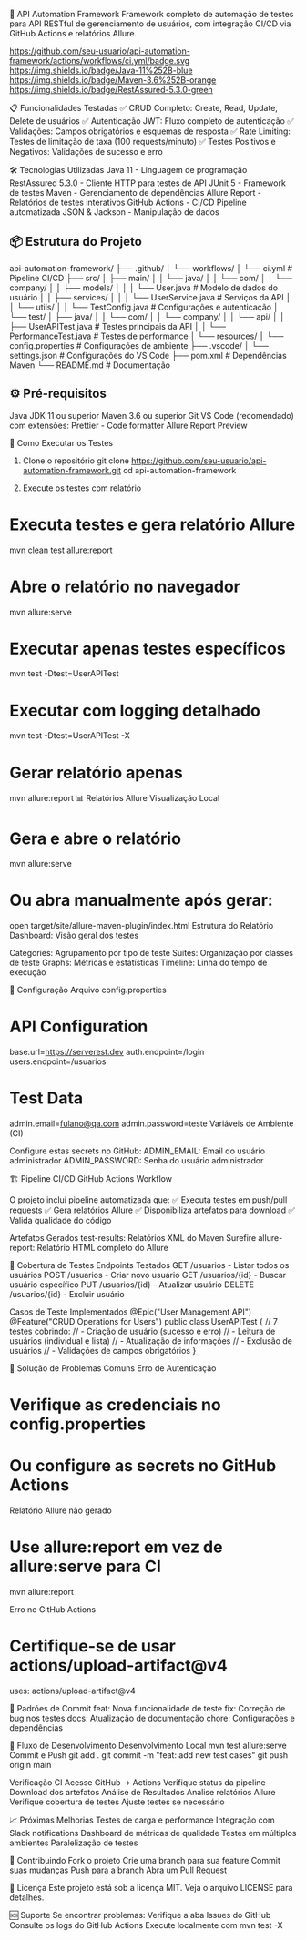 🚀 API Automation Framework
Framework completo de automação de testes para API RESTful de gerenciamento de usuários, com integração CI/CD via GitHub Actions e relatórios Allure.

https://github.com/seu-usuario/api-automation-framework/actions/workflows/ci.yml/badge.svg
https://img.shields.io/badge/Java-11%252B-blue
https://img.shields.io/badge/Maven-3.6%252B-orange
https://img.shields.io/badge/RestAssured-5.3.0-green

📋 Funcionalidades Testadas
✅ CRUD Completo: Create, Read, Update, Delete de usuários
✅ Autenticação JWT: Fluxo completo de autenticação
✅ Validações: Campos obrigatórios e esquemas de resposta
✅ Rate Limiting: Testes de limitação de taxa (100 requests/minuto)
✅ Testes Positivos e Negativos: Validações de sucesso e erro

🛠️ Tecnologias Utilizadas
Java 11 - Linguagem de programação
RestAssured 5.3.0 - Cliente HTTP para testes de API
JUnit 5 - Framework de testes
Maven - Gerenciamento de dependências
Allure Report - Relatórios de testes interativos
GitHub Actions - CI/CD Pipeline automatizada
JSON & Jackson - Manipulação de dados

## 📦 Estrutura do Projeto

api-automation-framework/
├── .github/
│ └── workflows/
│ └── ci.yml # Pipeline CI/CD
├── src/
│ ├── main/
│ │ └── java/
│ │ └── com/
│ │ └── company/
│ │ ├── models/
│ │ │ └── User.java # Modelo de dados do usuário
│ │ ├── services/
│ │ │ └── UserService.java # Serviços da API
│ │ └── utils/
│ │ └── TestConfig.java # Configurações e autenticação
│ └── test/
│ ├── java/
│ │ └── com/
│ │ └── company/
│ │ └── api/
│ │ ├── UserAPITest.java # Testes principais da API
│ │ └── PerformanceTest.java # Testes de performance
│ └── resources/
│ └── config.properties # Configurações de ambiente
├── .vscode/
│ └── settings.json # Configurações do VS Code
├── pom.xml # Dependências Maven
└── README.md # Documentação

## ⚙️ Pré-requisitos

Java JDK 11 ou superior
Maven 3.6 ou superior
Git
VS Code (recomendado) com extensões:
Prettier - Code formatter
Allure Report Preview

🚀 Como Executar os Testes

1. Clone o repositório
   git clone https://github.com/seu-usuario/api-automation-framework.git
   cd api-automation-framework

2. Execute os testes com relatório

# Executa testes e gera relatório Allure

mvn clean test allure:report

# Abre o relatório no navegador

mvn allure:serve

# Executar apenas testes específicos

mvn test -Dtest=UserAPITest

# Executar com logging detalhado

mvn test -Dtest=UserAPITest -X

# Gerar relatório apenas

mvn allure:report
📊 Relatórios Allure
Visualização Local

# Gera e abre o relatório

mvn allure:serve

# Ou abra manualmente após gerar:

open target/site/allure-maven-plugin/index.html
Estrutura do Relatório
Dashboard: Visão geral dos testes

Categories: Agrupamento por tipo de teste
Suites: Organização por classes de teste
Graphs: Métricas e estatísticas
Timeline: Linha do tempo de execução

🔧 Configuração
Arquivo config.properties

# API Configuration

base.url=https://serverest.dev
auth.endpoint=/login
users.endpoint=/usuarios

# Test Data

admin.email=fulano@qa.com
admin.password=teste
Variáveis de Ambiente (CI)

Configure estas secrets no GitHub:
ADMIN_EMAIL: Email do usuário administrador
ADMIN_PASSWORD: Senha do usuário administrador

🏗️ Pipeline CI/CD
GitHub Actions Workflow

O projeto inclui pipeline automatizada que:
✅ Executa testes em push/pull requests
✅ Gera relatórios Allure
✅ Disponibiliza artefatos para download
✅ Valida qualidade do código

Artefatos Gerados
test-results: Relatórios XML do Maven Surefire
allure-report: Relatório HTML completo do Allure

🧪 Cobertura de Testes
Endpoints Testados
GET /usuarios - Listar todos os usuários
POST /usuarios - Criar novo usuário
GET /usuarios/{id} - Buscar usuário específico
PUT /usuarios/{id} - Atualizar usuário
DELETE /usuarios/{id} - Excluir usuário

Casos de Teste Implementados
@Epic("User Management API")
@Feature("CRUD Operations for Users")
public class UserAPITest {
// 7 testes cobrindo:
// - Criação de usuário (sucesso e erro)
// - Leitura de usuários (individual e lista)
// - Atualização de informações
// - Exclusão de usuários
// - Validações de campos obrigatórios
}

🐛 Solução de Problemas Comuns
Erro de Autenticação

# Verifique as credenciais no config.properties

# Ou configure as secrets no GitHub Actions

Relatório Allure não gerado

# Use allure:report em vez de allure:serve para CI

mvn allure:report

Erro no GitHub Actions

# Certifique-se de usar actions/upload-artifact@v4

uses: actions/upload-artifact@v4

📝 Padrões de Commit
feat: Nova funcionalidade de teste
fix: Correção de bug nos testes
docs: Atualização de documentação
chore: Configurações e dependências

🔄 Fluxo de Desenvolvimento
Desenvolvimento Local
mvn test allure:serve
Commit e Push
git add .
git commit -m "feat: add new test cases"
git push origin main

Verificação CI
Acesse GitHub → Actions
Verifique status da pipeline
Download dos artefatos
Análise de Resultados
Analise relatórios Allure
Verifique cobertura de testes
Ajuste testes se necessário

📈 Próximas Melhorias
Testes de carga e performance
Integração com Slack notifications
Dashboard de métricas de qualidade
Testes em múltiplos ambientes
Paralelização de testes

🤝 Contribuindo
Fork o projeto
Crie uma branch para sua feature
Commit suas mudanças
Push para a branch
Abra um Pull Request

📄 Licença
Este projeto está sob a licença MIT. Veja o arquivo LICENSE para detalhes.

🆘 Suporte
Se encontrar problemas:
Verifique a aba Issues do GitHub
Consulte os logs do GitHub Actions
Execute localmente com mvn test -X
